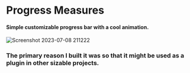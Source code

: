 # Progress Measures
#### Simple customizable progress bar with a cool animation.


![Screenshot 2023-07-08 211222](https://github.com/khaledelhannat/progressMeasures/assets/76536316/ec8e4fb7-cf15-4211-a797-9ebe4733779f)

### The primary reason I built it was so that it might be used as a plugin in other sizable projects.
